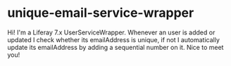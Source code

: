 # unique-email-service-wrapper
Hi! I'm a Liferay 7.x UserServiceWrapper. Whenever an user is added or updated I check whether its emailAddress is unique, if not I automatically update its emailAddress by adding a sequential number on it. Nice to meet you!
